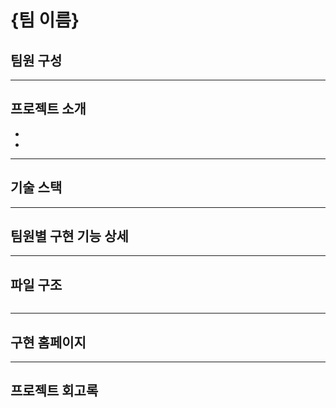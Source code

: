# **{팀 이름}**



## **팀원 구성**



---

## **프로젝트 소개**

- 
- 

---

## **기술 스택**


---

## **팀원별 구현 기능 상세**

---

## **파일 구조**

```
```

---

## **구현 홈페이지**



---

## **프로젝트 회고록**


